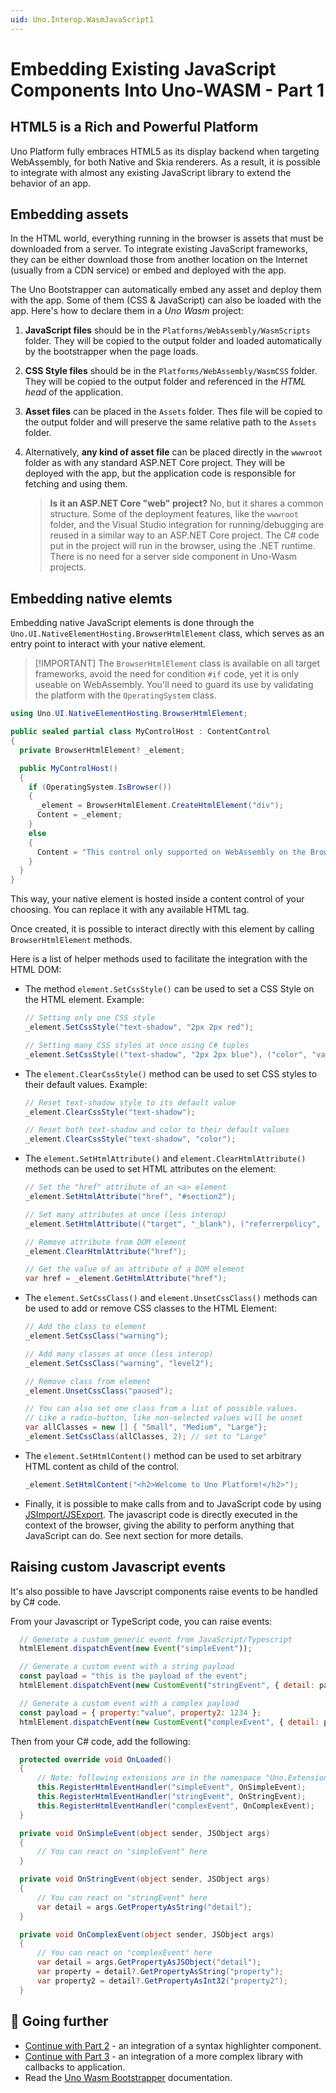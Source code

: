 ```yaml
---
uid: Uno.Interop.WasmJavaScript1
---
```


# Embedding Existing JavaScript Components Into Uno-WASM - Part 1

## HTML5 is a Rich and Powerful Platform

Uno Platform fully embraces HTML5 as its display backend when targeting WebAssembly, for both Native and Skia renderers. As a result, it is possible to integrate with almost any existing JavaScript library to extend the behavior of an app.

## Embedding assets

In the HTML world, everything running in the browser is assets that must be downloaded from a server. To integrate existing JavaScript frameworks, they can be either download those from another location on the Internet (usually from a CDN service) or embed and deployed with the app.

The Uno Bootstrapper can automatically embed any asset and deploy them with the app. Some of them (CSS & JavaScript) can also be loaded with the app. Here's how to declare them in a *Uno Wasm* project:

1. **JavaScript files** should be in the `Platforms/WebAssembly/WasmScripts` folder. They will be copied to the output folder and loaded automatically by the bootstrapper when the page loads.

2. **CSS Style files** should be in the `Platforms/WebAssembly/WasmCSS` folder. They will be copied to the output folder and referenced in the *HTML head* of the application.

3. **Asset files** can be placed in the `Assets` folder. Thes file will be copied to the output folder and will preserve the same relative path to the `Assets` folder.

4. Alternatively, **any kind of asset file** can be placed directly in the `wwwroot` folder as with any standard ASP.NET Core project. They will be deployed with the app, but the application code is responsible for fetching and using them.

   > **Is it an ASP.NET Core "web" project?**
   > No, but it shares a common structure. Some of the deployment features, like the `wwwroot` folder, and the Visual Studio integration for running/debugging are reused in a similar way to an ASP.NET Core project. The C# code put in the project will run in the browser, using the .NET runtime. There is no need for a server side component in Uno-Wasm projects.

## Embedding native elemts

Embedding native JavaScript elements is done through the `Uno.UI.NativeElementHosting.BrowserHtmlElement` class, which serves as an entry point to interact with your native element.

> [!IMPORTANT] The `BrowserHtmlElement` class is available on all target frameworks, avoid the need for condition `#if` code, yet it is only useable on WebAssembly. You'll need to guard its use by validating the platform with the `OperatingSystem` class.

```csharp
using Uno.UI.NativeElementHosting.BrowserHtmlElement;

public sealed partial class MyControlHost : ContentControl
{
  private BrowserHtmlElement? _element;

  public MyControlHost()
  {
    if (OperatingSystem.IsBrowser())
    {
      _element = BrowserHtmlElement.CreateHtmlElement("div");
      Content = _element;
    }
    else
    {
      Content = "This control only supported on WebAssembly on the Browser";
    }
  }
}
```

This way, your native element is hosted inside a content control of your choosing. You can replace it with any available HTML tag.

Once created, it is possible to interact directly with this element by calling `BrowserHtmlElement` methods.

Here is a list of helper methods used to facilitate the integration with the HTML DOM:

* The method `element.SetCssStyle()` can be used to set a CSS Style on the HTML element. Example:

  ```csharp
  // Setting only one CSS style
  _element.SetCssStyle("text-shadow", "2px 2px red");

  // Setting many CSS styles at once using C# tuples
  _element.SetCssStyle(("text-shadow", "2px 2px blue"), ("color", "var(--app-fg-color1)"));
  ```

* The `element.ClearCssStyle()` method can be used to set CSS styles to their default values. Example:

  ```csharp
  // Reset text-shadow style to its default value
  _element.ClearCssStyle("text-shadow");

  // Reset both text-shadow and color to their default values
  _element.ClearCssStyle("text-shadow", "color");
  ```

* The `element.SetHtmlAttribute()` and `element.ClearHtmlAttribute()` methods can be used to set HTML attributes on the element:

  ```csharp
  // Set the "href" attribute of an <a> element
  _element.SetHtmlAttribute("href", "#section2");

  // Set many attributes at once (less interop)
  _element.SetHtmlAttribute(("target", "_blank"), ("referrerpolicy", "no-referrer"));

  // Remove attribute from DOM element
  _element.ClearHtmlAttribute("href");

  // Get the value of an attribute of a DOM element
  var href = _element.GetHtmlAttribute("href");
  ```

* The `element.SetCssClass()` and `element.UnsetCssClass()` methods can be used to add or remove CSS classes to the HTML Element:

  ```csharp
  // Add the class to element
  _element.SetCssClass("warning");

  // Add many classes at once (less interop)
  _element.SetCssClass("warning", "level2");

  // Remove class from element
  _element.UnsetCssClass("paused");

  // You can also set one class from a list of possible values.
  // Like a radio-button, like non-selected values will be unset
  var allClasses = new [] { "Small", "Medium", "Large"};
  _element.SetCssClass(allClasses, 2); // set to "Large"
  ```

* The `element.SetHtmlContent()` method can be used to set arbitrary HTML content as child of the control.

  ```csharp
  _element.SetHtmlContent("<h2>Welcome to Uno Platform!</h2>");
  ```

* Finally, it is possible to make calls from and to JavaScript code by using [JSImport/JSExport](xref:Uno.Wasm.Bootstrap.JSInterop). The javascript code is directly executed in the context of the browser, giving the ability to perform anything that JavaScript can do. See next section for more details.

## Raising custom Javascript events

It's also possible to have Javscript components raise events to be handled by C# code.

From your Javascript or TypeScript code, you can raise events:

```javascript
  // Generate a custom generic event from JavaScript/Typescript
  htmlElement.dispatchEvent(new Event("simpleEvent"));

  // Generate a custom event with a string payload
  const payload = "this is the payload of the event";
  htmlElement.dispatchEvent(new CustomEvent("stringEvent", { detail: payload }));

  // Generate a custom event with a complex payload
  const payload = { property:"value", property2: 1234 };
  htmlElement.dispatchEvent(new CustomEvent("complexEvent", { detail: payload }));
```

Then from your C# code, add the following:

```csharp
  protected override void OnLoaded()
  {
      // Note: following extensions are in the namespace "Uno.Extensions"
      this.RegisterHtmlEventHandler("simpleEvent", OnSimpleEvent);
      this.RegisterHtmlEventHandler("stringEvent", OnStringEvent);
      this.RegisterHtmlEventHandler("complexEvent", OnComplexEvent);
  }

  private void OnSimpleEvent(object sender, JSObject args)
  {
      // You can react on "simpleEvent" here
  }

  private void OnStringEvent(object sender, JSObject args)
  {
      // You can react on "stringEvent" here
      var detail = args.GetPropertyAsString("detail");
  }

  private void OnComplexEvent(object sender, JSObject args)
  {
      // You can react on "complexEvent" here
      var detail = args.GetPropertyAsJSObject("detail");
      var property = detail?.GetPropertyAsString("property");
      var property2 = detail?.GetPropertyAsInt32("property2");
  }
```

## 🔬 Going further

* [Continue with Part 2](xref:Uno.Interop.WasmJavaScript2) - an integration of a syntax highlighter component.
* [Continue with Part 3](xref:Uno.Interop.WasmJavaScript3) - an integration of a more complex library with callbacks to application.
* Read the [Uno Wasm Bootstrapper](xref:UnoWasmBootstrap.Overview) documentation.
